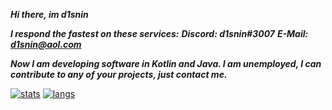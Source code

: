 ***Hi there, im d1snin***

***I respond the fastest on these services:***
***Discord: d1snin#3007***
***E-Mail: d1snin@aol.com***

***Now I am developing software in Kotlin and Java.
I am unemployed, I can contribute to any of your projects, just contact me.***

[![stats](https://github-readme-stats.vercel.app/api?username=d1snin&show_icons=true&theme=dracula)](https://github.com/d1snin) [![langs](https://github-readme-stats.vercel.app/api/top-langs/?username=d1snin&layout=compact&theme=dracula)](https://github.com/d1snin)
